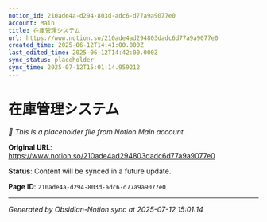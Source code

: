 ```yaml
---
notion_id: 210ade4a-d294-803d-adc6-d77a9a9077e0
account: Main
title: 在庫管理システム
url: https://www.notion.so/210ade4ad294803dadc6d77a9a9077e0
created_time: 2025-06-12T14:41:00.000Z
last_edited_time: 2025-06-12T14:42:00.000Z
sync_status: placeholder
sync_time: 2025-07-12T15:01:14.959212
---
```


# 在庫管理システム

*🔄 This is a placeholder file from Notion Main account.*

**Original URL**: https://www.notion.so/210ade4ad294803dadc6d77a9a9077e0

**Status**: Content will be synced in a future update.

**Page ID**: `210ade4a-d294-803d-adc6-d77a9a9077e0`

---

*Generated by Obsidian-Notion sync at 2025-07-12 15:01:14*
